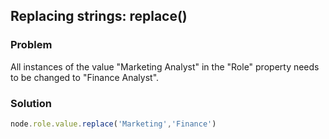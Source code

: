 ## Replacing strings: replace() 

### Problem
All instances of the value "Marketing Analyst" in the "Role" property needs to be changed to "Finance Analyst".


### Solution

```javascript
node.role.value.replace('Marketing','Finance')
```

